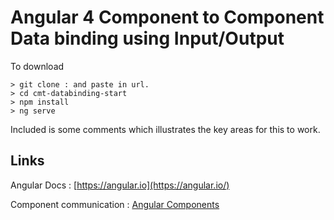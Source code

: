 # Angular 4 Component to Component Data binding using Input/Output

To download 

```
> git clone : and paste in url. 
> cd cmt-databinding-start
> npm install
> ng serve
```

Included is some comments which illustrates the key areas for this to work.

## Links

Angular Docs : [https://angular.io](https://angular.io/)

Component communication : [Angular Components](https://angular.io/docs/ts/latest/cookbook/component-communication.html) 


